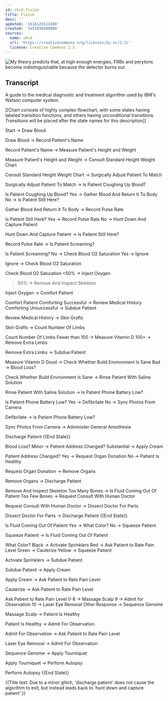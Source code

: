 ```yaml
---
id: xkcd.fixion
title: Fixion
desc: ''
updated: '1616125521408'
created: '1451030400000'
sources:
  name: xkcd
  url: 'https://creativecommons.org/licenses/by-nc/2.5/'
  license: Creative Commons 2.5
---
```

![My theory predicts that, at high enough energies, FRBs and perytons become indistinguishable because the detector burns out.](https://imgs.xkcd.com/comics/fixion.png)

## Transcript
A guide to the medical diagnostic and treatment algorithm used by IBM's Watson computer system.

[[Chart consists of highly complex flowchart, with some states having labeled transition functions, and others having unconditional transitions.  Transitions will be placed after the state names for this description]]

Start
-> Draw Blood

Draw Blood
-> Record Patient's Name

Record Patient's Name
-> Measure Patient's Height and Weight

Measure Patient's Height and Weight
-> Consult Standard Height
Weight Chart

Consult Standard Height
Weight Chart
-> Surgically Adjust Patient To Match

Surgically Adjust Patient To Match
-> Is Patient Coughing Up Blood?

Is Patient Coughing Up Blood?
Yes -> Gather Blood And Return It To Body
No -> Is Patient Still Here?

Gather Blood And Return It To Body
-> Record Pulse Rate

Is Patient Still Here?
Yes -> Record Pulse Rate
No -> Hunt Down And Capture Patient

Hunt Down And Capture Patient
-> Is Patient Still Here?

Record Pulse Rate
-> Is Patient Screaming?

Is Patient Screaming?
No -> Check Blood O2 Saturation
Yes -> Ignore

Ignore
-> Check Blood O2 Saturation

Check Blood O2 Saturation
<50% -> Inject Oxygen
>50% -> Remove And Inspect Skeleton

Inject Oxygen
-> Comfort Patient

Comfort Patient
Comforting Successful -> Review Medical History
Comforting Unsuccessful -> Subdue Patient

Review Medical History
-> Skin Grafts

Skin Grafts
-> Count Number Of Limbs

Count Number Of Limbs
Fewer than 100 -> Measure Vitamin D
100+ -> Remove Extra Limbs

Remove Extra Limbs
-> Subdue Patient

Measure Vitamin D
Good -> Check Whether Build Environment Is Sane
Bad -> Blood Loss?

Check Whether Build Environment Is Sane
-> Rinse Patient With Saline Solution

Rinse Patient With Saline Solution
-> Is Patient Phone Battery Low?

Is Patient Phone Battery Low?
Yes -> Defibrilate
No -> Sync Photos From Camera

Defibrilate
-> Is Patient Phone Battery Low?

Sync Photos From Camera
-> Administer General Anesthesia

Discharge Patient {{End State}}

Blood Loss?
Minor -> Patient Address Changed?
Substantial -> Apply Cream

Patient Address Changed?
Yes -> Request Organ Donation
No -> Patient Is Healthy

Request Organ Donation
-> Remove Organs

Remove Organs
-> Discharge Patient

Remove And Inspect Skeleton
Too Many Bones -> Is Fluid Coming Out Of Patient
Too Few Bones -> Request Consult With Human Doctor

Request Consult With Human Doctor
-> Dissect Doctor For Parts

Dissect Doctor For Parts
-> Discharge Patient {{End State}}

Is Fluid Coming Out Of Patient
Yes -> What Color?
No -> Squeeze Patient

Squeeze Patient
-> Is Fluid Coming Out Of Patient

What Color?
Black -> Activate Sprinklers
Red -> Ask Patient to Rate Pain Level
Green -> Cauterize
Yellow -> Squeeze Patient

Activate Sprinklers
-> Subdue Patient

Subdue Patient 
-> Apply Cream

Apply Cream
-> Ask Patient to Rate Pain Level

Cauterize
-> Ask Patient to Rate Pain Level

Ask Patient to Rate Pain Level
0-8 -> Massage Scalp
9 -> Admit for Observation
10 -> Laser Eye Removal
Other Response -> Sequence Genome

Massage Scalp 
-> Patient Is Healthy

Patient Is Healthy
-> Admit For Observation

Admit For Observation
-> Ask Patient to Rate Pain Level

Laser Eye Removal
-> Admit For Observation

Sequence Genome
-> Apply Tourniquet

Apply Tourniquet
-> Perform Autopsy

Perform Autopsy {{End State}}

{{Title text: Due to a minor glitch, 'discharge patient' does not cause the algorithm to exit, but instead leads back to 'hunt down and capture patient'.}}
